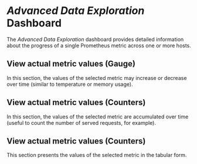# *Advanced Data Exploration* Dashboard

The *Advanced Data Exploration* dashboard provides detailed information about the progress of a single Prometheus metric across one or more hosts.

## View actual metric values (Gauge)

In this section, the values of the selected metric may increase or decrease over time (similar to temperature or memory usage).

## View actual metric values (Counters)

In this section, the values of the selected metric are accumulated over time (useful to count the number of served requests, for example).

## View actual metric values (Counters)

This section presents the values of the selected metric in the tabular form.
